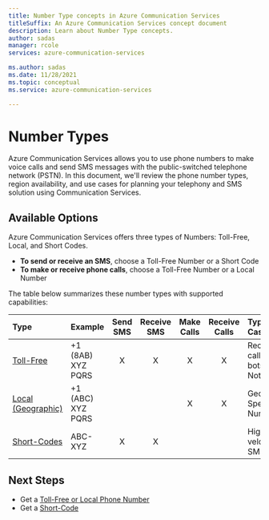 ```yaml
---
title: Number Type concepts in Azure Communication Services
titleSuffix: An Azure Communication Services concept document
description: Learn about Number Type concepts.
author: sadas
manager: rcole
services: azure-communication-services

ms.author: sadas
ms.date: 11/28/2021
ms.topic: conceptual
ms.service: azure-communication-services

---
```


# Number Types
Azure Communication Services allows you to use phone numbers to make voice calls and send SMS messages with the public-switched telephone network (PSTN). In this document, we'll review the phone number types, region availability, and use cases for planning your telephony and SMS solution using Communication Services.

## Available Options
Azure Communication Services offers three types of Numbers: Toll-Free, Local, and Short Codes.
-	**To send or receive an SMS**, choose a Toll-Free Number or a Short Code
-	**To make or receive phone calls**, choose a Toll-Free Number or a Local Number

The table below summarizes these number types with supported capabilities:

|Type |Example|Send SMS   | Receive SMS |Make Calls   |Receive Calls|Typical Use Case|Restrictions|
|:-------------|:-------------|:-------------:|:-------------:|:-------------:|:-------------:|:-------------|:-------------|
|[Toll-Free](../../quickstarts/telephony/get-phone-number.md)|+1 (8AB) XYZ PQRS|X   	|X   	|X   	|X   	|Receive calls on IVR bots, SMS Notifications|SMS in US only|
|[Local (Geographic)](../../quickstarts/telephony/get-phone-number.md)|+1 (ABC) XYZ PQRS|   	   	|   	|X   	|X   	|Geography Specific Number|Calling Only|
|[Short-Codes](../../quickstarts/sms/apply-for-short-code.md)|ABC-XYZ|X   	|X   	|   	|   	|High-velocity SMS|SMS only|

## Next Steps
- Get a [Toll-Free or Local Phone Number](../../quickstarts/telephony/get-phone-number.md)
- Get a [Short-Code](../../quickstarts/sms/apply-for-short-code.md)
